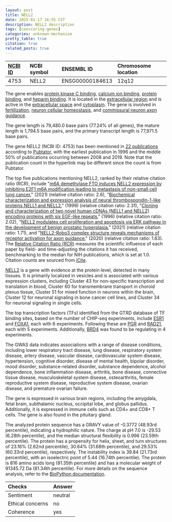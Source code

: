 ```yaml
---
layout: post
title: NELL2
date: 2025-01-17 16:55 CST
description: NELL2 description
tags: [cooccuring-genes]
categories: unknown-mechanism
pretty_table: true
citation: true
related_posts: true
---
```




| [NCBI ID](https://www.ncbi.nlm.nih.gov/gene/4753) | NCBI symbol | ENSEMBL ID | Chromosome location |
| :-------- | :------- | :-------- | :------- |
| 4753  | NELL2 | ENSG00000184613 | 12q12  |



The gene enables [protein kinase C binding](https://amigo.geneontology.org/amigo/term/GO:0005080), [calcium ion binding](https://amigo.geneontology.org/amigo/term/GO:0005509), [protein binding](https://amigo.geneontology.org/amigo/term/GO:0005515), and [heparin binding](https://amigo.geneontology.org/amigo/term/GO:0008201). It is located in the [extracellular region](https://amigo.geneontology.org/amigo/term/GO:0005576) and is active in the [extracellular space](https://amigo.geneontology.org/amigo/term/GO:0005615) and [cytoplasm](https://amigo.geneontology.org/amigo/term/GO:0005737). The gene is involved in [fertilization](https://amigo.geneontology.org/amigo/term/GO:0009566), [neuron cellular homeostasis](https://amigo.geneontology.org/amigo/term/GO:0070050), and [commissural neuron axon guidance](https://amigo.geneontology.org/amigo/term/GO:0071679).


The gene length is 79,480.0 base pairs (77.24% of all genes), the mature length is 1,794.5 base pairs, and the primary transcript length is 77,971.5 base pairs.


The gene NELL2 (NCBI ID: 4753) has been mentioned in [22 publications](https://pubmed.ncbi.nlm.nih.gov/?term=%22NELL2%22) according to [Pubtator](https://academic.oup.com/nar/article/47/W1/W587/5494727), with the earliest publication in 1996 and the middle 50% of publications occurring between 2008 and 2019. Note that the publication count in the hyperlink may be different since the count is from Pubtator.


The top five publications mentioning NELL2, ranked by their relative citation ratio (RCR), include "[m6A demethylase FTO induces NELL2 expression by inhibiting E2F1 m6A modification leading to metastasis of non-small cell lung cancer.](https://pubmed.ncbi.nlm.nih.gov/34169146)" (2021) (relative citation ratio: 2.6), "[Biochemical characterization and expression analysis of neural thrombospondin-1-like proteins NELL1 and NELL2.](https://pubmed.ncbi.nlm.nih.gov/10548494)" (1999) (relative citation ratio: 2.31), "[Cloning and characterization of two novel human cDNAs (NELL1 and NELL2) encoding proteins with six EGF-like repeats.](https://pubmed.ncbi.nlm.nih.gov/8975702)" (1996) (relative citation ratio: 2.02), "[NELL2 modulates cell proliferation and apoptosis via ERK pathway in the development of benign prostatic hyperplasia.](https://pubmed.ncbi.nlm.nih.gov/34195782)" (2021) (relative citation ratio: 1.71), and "[NELL2-Robo3 complex structure reveals mechanisms of receptor activation for axon guidance.](https://pubmed.ncbi.nlm.nih.gov/32198364)" (2020) (relative citation ratio: 1.63). The [Relative Citation Ratio (RCR)](https://journals.plos.org/plosbiology/article?id=10.1371/journal.pbio.1002541) measures the scientific influence of each paper by field- and time-adjusting the citations it has received, benchmarking to the median for NIH publications, which is set at 1.0. Citation counts are sourced from [iCite](https://icite.od.nih.gov).


[NELL2](https://www.proteinatlas.org/ENSG00000184613-NELL2) is a gene with evidence at the protein level, detected in many tissues. It is primarily localized in vesicles and is associated with various expression clusters, including Cluster 43 for non-specific transcription and translation in blood, Cluster 60 for transmembrane transport in choroid plexus tissue, Cluster 51 for mixed function in neurons within the brain, Cluster 12 for neuronal signaling in bone cancer cell lines, and Cluster 34 for neuronal signaling in single cells.


The top transcription factors (TFs) identified from the GTRD database of TF binding sites, based on the number of CHIP-seq experiments, include [ESR1](https://www.ncbi.nlm.nih.gov/gene/2099) and [FOXA1](https://www.ncbi.nlm.nih.gov/gene/3169), each with 6 experiments. Following these are [PGR](https://www.ncbi.nlm.nih.gov/gene/5241) and [RAD21](https://www.ncbi.nlm.nih.gov/gene/5885), each with 5 experiments. Additionally, [BRD4](https://www.ncbi.nlm.nih.gov/gene/23476) was found to be regulating in 4 experiments.



The GWAS data indicates associations with a range of disease conditions, including lower respiratory tract disease, lung disease, respiratory system disease, artery disease, vascular disease, cardiovascular system disease, hypertension, cognitive disorder, disease of mental health, bipolar disorder, mood disorder, substance-related disorder, substance dependence, alcohol dependence, bone inflammation disease, arthritis, bone disease, connective tissue disease, musculoskeletal system disease, osteoarthritis, female reproductive system disease, reproductive system disease, ovarian disease, and premature ovarian failure.



The gene is expressed in various brain regions, including the amygdala, fetal brain, subthalamic nucleus, occipital lobe, and globus pallidus. Additionally, it is expressed in immune cells such as CD4+ and CD8+ T cells. The gene is also found in the pituitary gland.




The analyzed protein sequence has a GRAVY value of -0.3772 (48.93rd percentile), indicating a hydrophilic nature. The charge at pH 7.0 is -29.53 (6.28th percentile), and the median structural flexibility is 0.996 (23.59th percentile). The protein has a propensity for helix, sheet, and turn structures of 23.16% (2.62nd percentile), 30.64% (31.68th percentile), and 29.53% (60.33rd percentile), respectively. The instability index is 39.84 (21.73rd percentile), with an isoelectric point of 5.44 (16.74th percentile). The protein is 816 amino acids long (81.35th percentile) and has a molecular weight of 91345.72 Da (81.34th percentile). For more details on the sequence analysis, refer to the [BioPython documentation](https://biopython.org/docs/1.75/api/Bio.SeqUtils.ProtParam.html).





| Checks    | Answer |
| :-------- | :------- |
| Sentiment  | neutral   |
| Ethical concerns | no     |
| Coherence    | yes    |